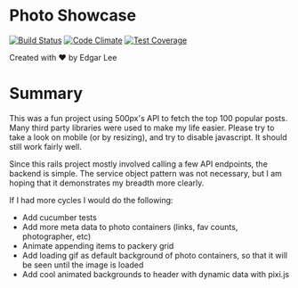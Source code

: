 # Photo Showcase
[![Build Status](https://travis-ci.org/hinshun/photo-showcase.svg)](https://travis-ci.org/hinshun/photo-showcase)
[![Code Climate](https://codeclimate.com/github/hinshun/photo-showcase/badges/gpa.svg)](https://codeclimate.com/github/hinshun/photo-showcase)
[![Test Coverage](https://codeclimate.com/github/hinshun/photo-showcase/badges/coverage.svg)](https://codeclimate.com/github/hinshun/photo-showcase/coverage)

Created with ❤ by Edgar Lee

# Summary
This was a fun project using 500px's API to fetch the top 100 popular posts. Many third party libraries were used to make my life easier. Please try to take a look on mobile (or by resizing), and try to disable javascript. It should still work fairly well.

Since this rails project mostly involved calling a few API endpoints, the backend is simple. The service object pattern was not necessary, but I am hoping that it demonstrates my breadth more clearly.

If I had more cycles I would do the following:
- Add cucumber tests
- Add more meta data to photo containers (links, fav counts, photographer, etc)
- Animate appending items to packery grid
- Add loading gif as default background of photo containers, so that it will be seen until the image is loaded
- Add cool animated backgrounds to header with dynamic data with pixi.js
